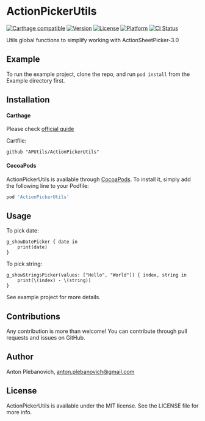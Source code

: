 # ActionPickerUtils

[![Carthage compatible](https://img.shields.io/badge/Carthage-compatible-4BC51D.svg?style=flat)](https://github.com/Carthage/Carthage)
[![Version](https://img.shields.io/cocoapods/v/ActionPickerUtils.svg?style=flat)](http://cocoapods.org/pods/ActionPickerUtils)
[![License](https://img.shields.io/cocoapods/l/ActionPickerUtils.svg?style=flat)](http://cocoapods.org/pods/ActionPickerUtils)
[![Platform](https://img.shields.io/cocoapods/p/ActionPickerUtils.svg?style=flat)](http://cocoapods.org/pods/ActionPickerUtils)
[![CI Status](http://img.shields.io/travis/APUtils/ActionPickerUtils.svg?style=flat)](https://travis-ci.org/APUtils/ActionPickerUtils)

Utils global functions to simplify working with ActionSheetPicker-3.0

## Example

To run the example project, clone the repo, and run `pod install` from the Example directory first.

## Installation

#### Carthage

Please check [official guide](https://github.com/Carthage/Carthage#if-youre-building-for-ios-tvos-or-watchos)

Cartfile:

```
github "APUtils/ActionPickerUtils"
```

#### CocoaPods

ActionPickerUtils is available through [CocoaPods](http://cocoapods.org). To install
it, simply add the following line to your Podfile:

```ruby
pod 'ActionPickerUtils'
```

## Usage

To pick date:
```
g_showDatePicker { date in
    print(date)
}
```

To pick string:
```
g_showStringsPicker(values: ["Hello", "World"]) { index, string in
    print(\(index) - \(string))
}
```

See example project for more details.

## Contributions

Any contribution is more than welcome! You can contribute through pull requests and issues on GitHub.

## Author

Anton Plebanovich, anton.plebanovich@gmail.com

## License

ActionPickerUtils is available under the MIT license. See the LICENSE file for more info.
